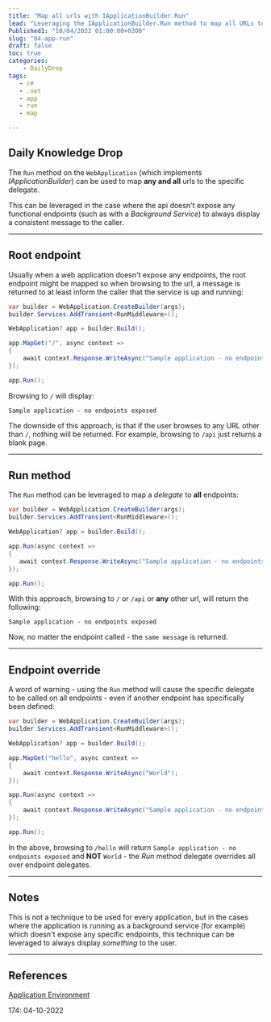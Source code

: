 ```yaml
---
title: "Map all urls with IApplicationBuilder.Run"
lead: "Leveraging the IApplicationBuilder.Run method to map all URLs to an endpoint delegate"
Published1: "10/04/2022 01:00:00+0200"
slug: "04-app-run"
draft: false
toc: true
categories:
    - DailyDrop
tags:
   - c#
   - .net
   - app
   - run
   - map

---
```


## Daily Knowledge Drop

The `Run` method on the `WebApplication` (which implements _IApplicationBuilder_) can be used to map **any and all** urls to the specific delegate.  

This can be leveraged in the case where the api doesn't expose any functional endpoints (such as with a _Background Service_) to always display a consistent message to the caller.

---

## Root endpoint

Usually when a web application doesn't expose any endpoints, the root endpoint might be mapped so when browsing to the url, a message is returned to at least inform the caller that the service is up and running:

``` csharp
var builder = WebApplication.CreateBuilder(args);
builder.Services.AddTransient<RunMiddleware>();

WebApplication? app = builder.Build();

app.MapGet("/", async context =>
{
    await context.Response.WriteAsync("Sample application - no endpoints exposed");
});

app.Run();
```

Browsing to `/` will display:

``` terminal
Sample application - no endpoints exposed
```

The downside of this approach, is that if the user browses to any URL other than `/`, nothing will be returned. For example, browsing to `/api` just returns a blank page.

---

## Run method

The `Run` method can be leveraged to map a _delegate_ to **all** endpoints:

``` csharp
var builder = WebApplication.CreateBuilder(args);
builder.Services.AddTransient<RunMiddleware>();

WebApplication? app = builder.Build();

app.Run(async context =>
{
   await context.Response.WriteAsync("Sample application - no endpoints exposed");
});

app.Run();
```

With this approach, browsing to `/` or `/api` or **any** other url, will return the following:

``` terminal
Sample application - no endpoints exposed
```

Now, no matter the endpoint called - the `same message` is returned.

---

## Endpoint override

A word of warning - using the `Run` method will cause the specific delegate to be called on all endpoints - even if another endpoint has specifically been defined:

``` csharp
var builder = WebApplication.CreateBuilder(args);
builder.Services.AddTransient<RunMiddleware>();

WebApplication? app = builder.Build();

app.MapGet("hello", async context =>
{
    await context.Response.WriteAsync("World");
});

app.Run(async context =>
{
    await context.Response.WriteAsync("Sample application - no endpoints exposed");
});

app.Run();
```

In the above, browsing to `/hello` will return `Sample application - no endpoints exposed` and **NOT** `World` - the _Run_ method delegate overrides all over endpoint delegates.

---

## Notes

This is not a technique to be used for every application, but in the cases where the application is running as a background service (for example) which doesn't expose any specific endpoints, this technique can be leveraged to always display _something_ to the user.

---

## References

[Application Environment](https://github.com/dodyg/practical-aspnetcore/blob/net6.0/projects/application-environment/Program.cs)   

<?# DailyDrop ?>174: 04-10-2022<?#/ DailyDrop ?>
